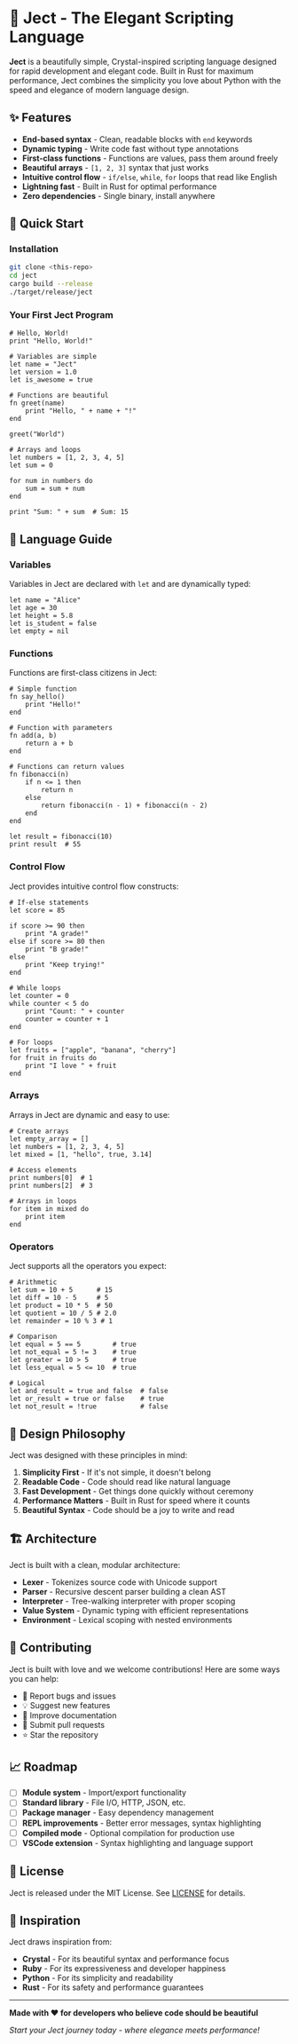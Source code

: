 # 🎨 Ject - The Elegant Scripting Language

**Ject** is a beautifully simple, Crystal-inspired scripting language designed for rapid development and elegant code. Built in Rust for maximum performance, Ject combines the simplicity you love about Python with the speed and elegance of modern language design.

## ✨ Features

- **End-based syntax** - Clean, readable blocks with `end` keywords
- **Dynamic typing** - Write code fast without type annotations
- **First-class functions** - Functions are values, pass them around freely
- **Beautiful arrays** - `[1, 2, 3]` syntax that just works
- **Intuitive control flow** - `if/else`, `while`, `for` loops that read like English
- **Lightning fast** - Built in Rust for optimal performance
- **Zero dependencies** - Single binary, install anywhere

## 🚀 Quick Start

### Installation

```bash
git clone <this-repo>
cd ject
cargo build --release
./target/release/ject
```

### Your First Ject Program

```ject
# Hello, World!
print "Hello, World!"

# Variables are simple
let name = "Ject"
let version = 1.0
let is_awesome = true

# Functions are beautiful
fn greet(name)
    print "Hello, " + name + "!"
end

greet("World")

# Arrays and loops
let numbers = [1, 2, 3, 4, 5]
let sum = 0

for num in numbers do
    sum = sum + num
end

print "Sum: " + sum  # Sum: 15
```

## 📖 Language Guide

### Variables

Variables in Ject are declared with `let` and are dynamically typed:

```ject
let name = "Alice"
let age = 30
let height = 5.8
let is_student = false
let empty = nil
```

### Functions

Functions are first-class citizens in Ject:

```ject
# Simple function
fn say_hello()
    print "Hello!"
end

# Function with parameters
fn add(a, b)
    return a + b
end

# Functions can return values
fn fibonacci(n)
    if n <= 1 then
        return n
    else
        return fibonacci(n - 1) + fibonacci(n - 2)
    end
end

let result = fibonacci(10)
print result  # 55
```

### Control Flow

Ject provides intuitive control flow constructs:

```ject
# If-else statements
let score = 85

if score >= 90 then
    print "A grade!"
else if score >= 80 then
    print "B grade!"
else
    print "Keep trying!"
end

# While loops
let counter = 0
while counter < 5 do
    print "Count: " + counter
    counter = counter + 1
end

# For loops
let fruits = ["apple", "banana", "cherry"]
for fruit in fruits do
    print "I love " + fruit
end
```

### Arrays

Arrays in Ject are dynamic and easy to use:

```ject
# Create arrays
let empty_array = []
let numbers = [1, 2, 3, 4, 5]
let mixed = [1, "hello", true, 3.14]

# Access elements
print numbers[0]  # 1
print numbers[2]  # 3

# Arrays in loops
for item in mixed do
    print item
end
```

### Operators

Ject supports all the operators you expect:

```ject
# Arithmetic
let sum = 10 + 5      # 15
let diff = 10 - 5     # 5
let product = 10 * 5  # 50
let quotient = 10 / 5 # 2.0
let remainder = 10 % 3 # 1

# Comparison
let equal = 5 == 5        # true
let not_equal = 5 != 3    # true
let greater = 10 > 5      # true
let less_equal = 5 <= 10  # true

# Logical
let and_result = true and false  # false
let or_result = true or false    # true
let not_result = !true           # false
```

## 🎯 Design Philosophy

Ject was designed with these principles in mind:

1. **Simplicity First** - If it's not simple, it doesn't belong
2. **Readable Code** - Code should read like natural language
3. **Fast Development** - Get things done quickly without ceremony
4. **Performance Matters** - Built in Rust for speed where it counts
5. **Beautiful Syntax** - Code should be a joy to write and read

## 🏗️ Architecture

Ject is built with a clean, modular architecture:

- **Lexer** - Tokenizes source code with Unicode support
- **Parser** - Recursive descent parser building a clean AST
- **Interpreter** - Tree-walking interpreter with proper scoping
- **Value System** - Dynamic typing with efficient representations
- **Environment** - Lexical scoping with nested environments

## 🤝 Contributing

Ject is built with love and we welcome contributions! Here are some ways you can help:

- 🐛 Report bugs and issues
- 💡 Suggest new features
- 📝 Improve documentation
- 🔧 Submit pull requests
- ⭐ Star the repository

## 📈 Roadmap

- [ ] **Module system** - Import/export functionality
- [ ] **Standard library** - File I/O, HTTP, JSON, etc.
- [ ] **Package manager** - Easy dependency management
- [ ] **REPL improvements** - Better error messages, syntax highlighting
- [ ] **Compiled mode** - Optional compilation for production use
- [ ] **VSCode extension** - Syntax highlighting and language support

## 📄 License

Ject is released under the MIT License. See [LICENSE](LICENSE) for details.

## 🙏 Inspiration

Ject draws inspiration from:
- **Crystal** - For its beautiful syntax and performance focus
- **Ruby** - For its expressiveness and developer happiness
- **Python** - For its simplicity and readability
- **Rust** - For its safety and performance guarantees

---

**Made with ❤️ for developers who believe code should be beautiful**

*Start your Ject journey today - where elegance meets performance!*

